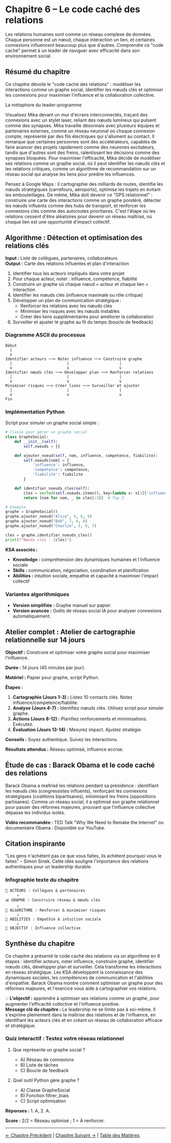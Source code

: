 # Chapitre 6 – Le code caché des relations

Les relations humaines sont comme un réseau complexe de données. Chaque personne est un nœud, chaque interaction un lien, et certaines connexions influencent beaucoup plus que d'autres. Comprendre ce "code caché" permet à un leader de naviguer avec efficacité dans son environnement social.

## Résumé du chapitre
Ce chapitre dévoile le "code caché des relations" : modéliser les interactions comme un graphe social, identifier les nœuds clés et optimiser les connexions pour maximiser l'influence et la collaboration collective.

La métaphore du leader-programme

Visualisez Mika devant un mur d'écrans interconnectés, traçant des connexions avec un stylet laser, reliant des nœuds lumineux qui pulsent comme des synapses. Mika travaille désormais avec plusieurs équipes et partenaires externes, comme un réseau neuronal où chaque connexion compte, représenté par des fils électriques qui s'allument au contact. Il remarque que certaines personnes sont des accélérateurs, capables de faire avancer des projets rapidement comme des neurones excitateurs, tandis que d'autres sont des freins, ralentissant les décisions comme des synapses bloquées. Pour maximiser l'efficacité, Mika décide de modéliser ses relations comme un graphe social, où il peut identifier les nœuds clés et les relations critiques, comme un algorithme de recommandation sur un réseau social qui analyse les liens pour prédire les influences.

Pensez à Google Maps : il cartographie des milliards de routes, identifie les nœuds stratégiques (carrefours, aéroports), optimise les trajets en évitant les embouteillages. De même, Mika doit devenir ce "GPS relationnel" : construire une carte des interactions comme un graphe pondéré, détecter les nœuds influents comme des hubs de transport, et renforcer les connexions clés comme des autoroutes prioritaires. C'est l'étape où les relations cessent d'être aléatoires pour devenir un réseau maîtrisé, où chaque lien est une opportunité d'impact collectif.

## Algorithme : Détection et optimisation des relations clés

**Input :** Liste de collègues, partenaires, collaborateurs  
**Output :** Carte des relations influentes et plan d'interaction

1. Identifier tous les acteurs impliqués dans votre projet
2. Pour chaque acteur, noter : influence, compétence, fiabilité
3. Construire un graphe où chaque nœud = acteur et chaque lien = interaction
4. Identifier les nœuds clés (influence maximale ou rôle critique)
5. Développer un plan de communication stratégique :
   - Renforcer les relations avec les nœuds clés
   - Minimiser les risques avec les nœuds instables
   - Créer des liens supplémentaires pour améliorer la collaboration
6. Surveiller et ajuster le graphe au fil du temps (boucle de feedback)

### Diagramme ASCII du processus

```
Début
  |
  v
Identifier acteurs ──> Noter influence ──> Construire graphe
  |                        |                      |
  v                        v                      v
Identifier nœuds clés ──> Développer plan ──> Renforcer relations
  |                        |                      |
  v                        v                      v
Minimiser risques ──> Créer liens ──> Surveiller et ajuster
  |                        |                      |
  v                        v                      v
Fin
```

### Implémentation Python

Script pour simuler un graphe social simple :

```python
# Classe pour gérer un graphe social
class GrapheSocial:
    def __init__(self):
        self.noeuds = {}

    def ajouter_noeud(self, nom, influence, competence, fiabilite):
        self.noeuds[nom] = {
            'influence': influence,
            'competence': competence,
            'fiabilite': fiabilite
        }

    def identifier_noeuds_cles(self):
        cles = sorted(self.noeuds.items(), key=lambda x: x[1]['influence'], reverse=True)
        return [nom for nom, _ in cles[:3]]  # Top 3

# Exemple
graphe = GrapheSocial()
graphe.ajouter_noeud("Alice", 9, 8, 9)
graphe.ajouter_noeud("Bob", 7, 6, 8)
graphe.ajouter_noeud("Charlie", 5, 9, 7)

cles = graphe.identifier_noeuds_cles()
print(f"Nœuds clés : {cles}")
```

**KSA associés :**
- **Knowledge :** compréhension des dynamiques humaines et l'influence sociale
- **Skills :** communication, négociation, coordination et planification
- **Abilities :** intuition sociale, empathie et capacité à maximiser l'impact collectif

### Variantes algorithmiques
- **Version simplifiée :** Graphe manuel sur papier.
- **Version avancée :** Outils de réseau social IA pour analyser connexions automatiquement.

## Atelier complet : Atelier de cartographie relationnelle sur 14 jours

**Objectif :** Construire et optimiser votre graphe social pour maximiser l'influence.

**Durée :** 14 jours (45 minutes par jour).

**Matériel :** Papier pour graphe, script Python.

**Étapes :**
1. **Cartographie (Jours 1-3) :** Listez 10 contacts clés. Notez influence/competence/fiabilite.
2. **Analyse (Jours 4-7) :** Identifiez nœuds clés. Utilisez script pour simuler graphe.
3. **Actions (Jours 8-12) :** Planifiez renforcements et minimisations. Exécutez.
4. **Évaluation (Jours 13-14) :** Mesurez impact. Ajustez stratégie.

**Conseils :** Soyez authentique. Suivez les interactions.

**Résultats attendus :** Réseau optimisé, influence accrue.

## Étude de cas : Barack Obama et le code caché des relations

Barack Obama a maîtrisé les relations pendant sa présidence : identifiant les nœuds clés (congressistes influents), renforçant les connexions stratégiques (coalitions bipartisanes), minimisant les freins (oppositions partisanes). Comme un réseau social, il a optimisé son graphe relationnel pour passer des réformes majeures, prouvant que l'influence collective dépasse les individus isolés.

**Vidéo recommandée :** TED Talk "Why We Need to Remake the Internet" ou documentaire Obama : Disponible sur YouTube.

## Citation inspirante

"Les gens n'achètent pas ce que vous faites, ils achètent pourquoi vous le faites" – Simon Sinek. Cette idée souligne l'importance des relations authentiques pour un leadership durable.

### Infographie texte du chapitre

```
👥 ACTEURS : Collègues & partenaires
     ↓
📊 GRAPHE : Construire réseau & nœuds clés
     ↓
🔄 ALGORITHME : Renforcer & minimiser risques
     ↓
🤝 ABILITIES : Empathie & intuition sociale
     ↓
🎯 OBJECTIF : Influence collective
```

## Synthèse du chapitre
Ce chapitre a présenté le code caché des relations via un algorithme en 6 étapes : identifier acteurs, noter influence, construire graphe, identifier nœuds clés, développer plan et surveiller. Cela transforme les interactions en réseau stratégique. Les KSA développent la connaissance des dynamiques sociales, les compétences de communication et l'abilities d'empathie. Barack Obama montre comment optimiser un graphe pour des réformes majeures, et l'exercice vous aide à cartographier vos relations.

💡 **L'objectif :** apprendre à optimiser ses relations comme un graphe, pour augmenter l'efficacité collective et l'influence positive.  
**Message clé du chapitre :** Le leadership ne se limite pas à soi-même. Il s'exprime pleinement dans la maîtrise des relations et de l'influence, en identifiant les acteurs clés et en créant un réseau de collaboration efficace et stratégique.

### Quiz interactif : Testez votre réseau relationnel

1. Que représente un graphe social ?
   - A) Réseau de connexions
   - B) Liste de tâches
   - C) Boucle de feedback

2. Quel outil Python gère graphe ?
   - A) Classe GrapheSocial
   - B) Fonction filtrer_biais
   - C) Script optimisation

**Réponses :** 1. A, 2. A.

**Score :** 2/2 = Réseau optimisé ; 1 = À renforcer.

---

[← Chapitre Précédent](chapitre_5_complexite_et_leadership.md) | [Chapitre Suivant →](chapitre_7_debugger_sa_vie.md) | [Table des Matières](SUMMARY.md)
